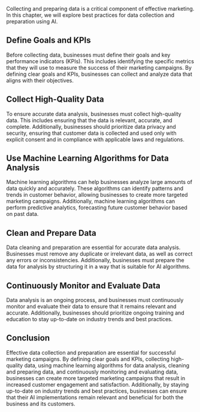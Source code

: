 

Collecting and preparing data is a critical component of effective marketing. In this chapter, we will explore best practices for data collection and preparation using AI.

Define Goals and KPIs
---------------------

Before collecting data, businesses must define their goals and key performance indicators (KPIs). This includes identifying the specific metrics that they will use to measure the success of their marketing campaigns. By defining clear goals and KPIs, businesses can collect and analyze data that aligns with their objectives.

Collect High-Quality Data
-------------------------

To ensure accurate data analysis, businesses must collect high-quality data. This includes ensuring that the data is relevant, accurate, and complete. Additionally, businesses should prioritize data privacy and security, ensuring that customer data is collected and used only with explicit consent and in compliance with applicable laws and regulations.

Use Machine Learning Algorithms for Data Analysis
-------------------------------------------------

Machine learning algorithms can help businesses analyze large amounts of data quickly and accurately. These algorithms can identify patterns and trends in customer behavior, allowing businesses to create more targeted marketing campaigns. Additionally, machine learning algorithms can perform predictive analytics, forecasting future customer behavior based on past data.

Clean and Prepare Data
----------------------

Data cleaning and preparation are essential for accurate data analysis. Businesses must remove any duplicate or irrelevant data, as well as correct any errors or inconsistencies. Additionally, businesses must prepare the data for analysis by structuring it in a way that is suitable for AI algorithms.

Continuously Monitor and Evaluate Data
--------------------------------------

Data analysis is an ongoing process, and businesses must continuously monitor and evaluate their data to ensure that it remains relevant and accurate. Additionally, businesses should prioritize ongoing training and education to stay up-to-date on industry trends and best practices.

Conclusion
----------

Effective data collection and preparation are essential for successful marketing campaigns. By defining clear goals and KPIs, collecting high-quality data, using machine learning algorithms for data analysis, cleaning and preparing data, and continuously monitoring and evaluating data, businesses can create more targeted marketing campaigns that result in increased customer engagement and satisfaction. Additionally, by staying up-to-date on industry trends and best practices, businesses can ensure that their AI implementations remain relevant and beneficial for both the business and its customers.
